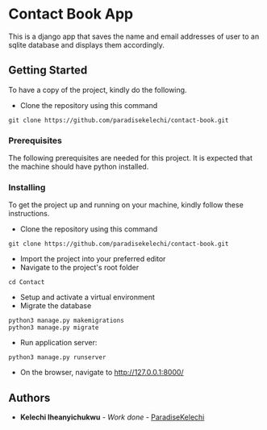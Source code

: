 # Contact Book App

This is a django app that saves the name and email addresses of user to an sqlite database and displays them accordingly.

## Getting Started

To have a copy of the project, kindly do the following.
- Clone the repository using this command
```commandline
git clone https://github.com/paradisekelechi/contact-book.git
```

### Prerequisites

The following prerequisites are needed for this project.
It is expected that the machine should have python installed.

### Installing

To get the project up and running on your machine, kindly follow these instructions.
- Clone the repository using this command
```commandline
git clone https://github.com/paradisekelechi/contact-book.git
```
- Import the project into your preferred editor
- Navigate to the project's root folder
```commandline
cd Contact
```
- Setup and activate a virtual environment
- Migrate the database
```commandline
python3 manage.py makemigrations
python3 manage.py migrate
```
- Run application server:
```commandline
python3 manage.py runserver
```
- On the browser, navigate to http://127.0.0.1:8000/

## Authors

* **Kelechi Iheanyichukwu** - *Work done* - [ParadiseKelechi](https://github.com/ParadiseKelechi)
